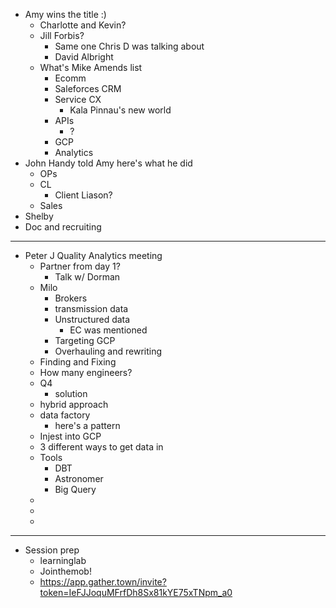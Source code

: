 - Amy wins the title :)
	- Charlotte and Kevin?
	- Jill Forbis?
		- Same one Chris D was talking about
		- David Albright
	- What's Mike Amends list
		- Ecomm
		- Saleforces CRM
		- Service CX
			- Kala Pinnau's new world
		- APIs
			- ?
		- GCP
		- Analytics
- John Handy told Amy here's what he did
	- OPs
	- CL
		- Client Liason?
	- Sales
- Shelby
- Doc and recruiting
- ---
- Peter J Quality Analytics meeting
	- Partner from day 1?
		- Talk w/ Dorman
	- Milo
		- Brokers
		- transmission data
		- Unstructured data
			- EC was mentioned
		- Targeting GCP
		- Overhauling and rewriting
	- Finding and Fixing
	- How many engineers?
	- Q4
		- solution
	- hybrid approach
	- data factory
		- here's a pattern
	- Injest into GCP
	- 3 different ways to get data in
	- Tools
		- DBT
		- Astronomer
		- Big Query
	-
	-
	-
- ---
- Session prep
	- learninglab
	- Jointhemob!
	- https://app.gather.town/invite?token=IeFJJoquMFrfDh8Sx81kYE75xTNpm_a0